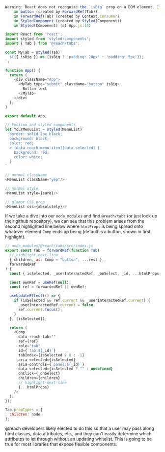 ```js
Warning: React does not recognize the `isBig` prop on a DOM element. If you intentionally want it to appear in the DOM as a custom attribute, spell it as lowercase `isbig` instead. If you accidentally passed it from a parent component, remove it from the DOM element.
    in button (created by ForwardRef(Tab))
    in ForwardRef(Tab) (created by Context.Consumer)
    in StyledComponent (created by Styled(Component))
    in Styled(Component) (at App.js:14)
```
[](https://github.com/reach/reach-ui/issues/259)

```js
import React from 'react';
import styled from 'styled-components';
import { Tab } from '@reach/tabs';

const MyTab = styled(Tab)`
  ${({ isBig }) => (isBig ? 'padding: 20px' : 'padding: 5px')};
`;

function App() {
  return (
    <div className="App">
      <MyTab type="submit" className="button" isBig>
        Button text
      </MyTab>
    </div>
  );
}

export default App;
```

[](https://ui.reach.tech/styling/)
```js
// Emotion and styled components
let YourMenuList = styled(MenuList)`
  border: solid 2px black;
  background: black;
  color: red;
  > [data-reach-menu-item][data-selected] {
    background: red;
    color: white;
  }
`

// normal className
<MenuList className="yep"/>

// normal style
<MenuList style={sure}/>

// glamor CSS prop
<MenuList css={absolutely}/>
```


If we take a dive into our `node_modules` and find `@reach/tabs` (or just look up their github repository), we can see that this problem arises from the second highlighted line below where `htmlProps` is being spread onto whatever element `Comp` ends up being (default is a button, shown in first highlight). 
```js
// node_modules/@reach/tabs/src/index.js
export const Tab = forwardRef(function Tab(
  // highlight-next-line
  { children, as: Comp = "button", ...rest },
  forwardedRef
) {
  const { isSelected, _userInteractedRef, _onSelect, _id, ...htmlProps } = rest;

  const ownRef = useRef(null);
  const ref = forwardedRef || ownRef;

  useUpdateEffect(() => {
    if (isSelected && ref.current && _userInteractedRef.current) {
      _userInteractedRef.current = false;
      ref.current.focus();
    }
  }, [isSelected]);

  return (
    <Comp
      data-reach-tab=""
      ref={ref}
      role="tab"
      id={`tab:${_id}`}
      tabIndex={isSelected ? 0 : -1}
      aria-selected={isSelected}
      aria-controls={`panel:${_id}`}
      data-selected={isSelected ? "" : undefined}
      onClick={_onSelect}
      children={children}
      // highlight-next-line
      {...htmlProps}
    />
  );
});

Tab.propTypes = {
  children: node
};
```

@reach developers likely elected to do this so that a user may pass along html classes, data attributes, etc., and they can't easily determine which attributes to let through without an updating whitelist. This is going to be true for most libraries that expose flexible components.

